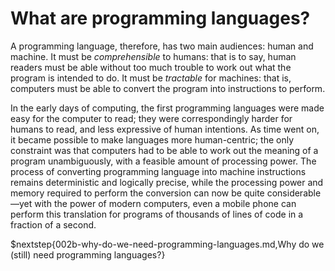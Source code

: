 # What are programming languages?

A programming language, therefore, has two main audiences: human and machine. It must be *comprehensible* to humans: that is to say, human readers must be able without too much trouble to work out what the program is intended to do. It must be *tractable* for machines: that is, computers must be able to convert the program into instructions to perform.

In the early days of computing, the first programming languages were made easy for the computer to read; they were correspondingly harder for humans to read, and less expressive of human intentions. As time went on, it became possible to make languages more human-centric; the only constraint was that computers had to be able to work out the meaning of a program unambiguously, with a feasible amount of processing power. The process of converting programming language into machine instructions remains deterministic and logically precise, while the processing power and memory required to perform the conversion can now be quite considerable—yet with the power of modern computers, even a mobile phone can perform this translation for programs of thousands of lines of code in a fraction of a second.

$nextstep{002b-why-do-we-need-programming-languages.md,Why do we (still) need programming languages?}